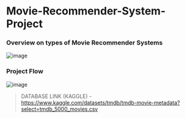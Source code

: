 # Movie-Recommender-System-Project


### Overview on types of Movie Recommender Systems

![image](https://user-images.githubusercontent.com/75692889/186469669-074b3064-3c2d-4e1f-96db-04c4bda82219.png)


### Project Flow

![image](https://user-images.githubusercontent.com/75692889/186470942-8a0bb2ee-eed3-4a4e-a5e7-b1988936b776.png)


> DATABASE LINK (KAGGLE) - https://www.kaggle.com/datasets/tmdb/tmdb-movie-metadata?select=tmdb_5000_movies.csv
